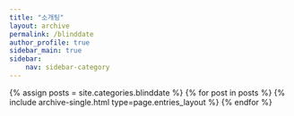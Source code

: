 ```yaml
---
title: "소개팅"
layout: archive
permalink: /blinddate
author_profile: true
sidebar_main: true
sidebar:
    nav: sidebar-category
---
```


{% assign posts = site.categories.blinddate %}
{% for post in posts %} {% include archive-single.html type=page.entries_layout %} {% endfor %}
